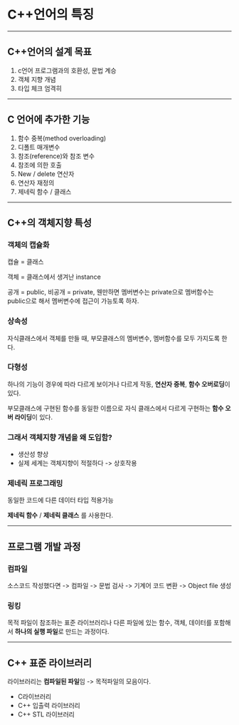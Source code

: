 # C++언어의 특징

---

## C++언어의 설계 목표

1. c언어 프로그램과의 호환성, 문법 계승
2. 객체 지향 개념
3. 타입 체크 엄격히

---

## C 언어에 추가한 기능

1. 함수 중복(method overloading)
2. 디폴트 매개변수
3. 참조(reference)와 참조 변수
4. 참조에 의한 호출
5. New / delete 연산자
6. 연산자 재정의
7. 제네릭 함수 / 클래스

---

## C++의 객체지향 특성

### 객체의 캡슐화

캡슐 = 클래스

객체 = 클래스에서 생겨난 instance

공개 = public, 비공개 = private, 웬만하면 멤버변수는 private으로 멤버함수는 public으로 해서 멤버변수에 접근이 가능토록 하자.

### 상속성

자식클래스에서 객체를 만들 때, 부모클래스의 멤버변수, 멤버함수를 모두 가지도록 한다.

### 다형성

하나의 기능이 경우에 따라 다르게 보이거나 다르게 작동, **연산자 중복**, **함수 오버로딩**이 있다.

부모클래스에 구현된 함수를 동일한 이름으로 자식 클래스에서 다르게 구현하는 **함수 오버 라이딩**이 있다.

### 그래서 객체지향 개념을 왜 도입함?

+ 생산성 향상
+ 실제 세계는 객체지향이 적절하다 -> 상호작용

### 제네릭 프로그래밍

동일한 코드에 다른 데이터 타입 적용가능

**제네릭 함수** / **제네릭 클래스** 를 사용한다.

---

## 프로그램 개발 과정

### 컴파일

소스코드 작성했다면 -> 컴파일 -> 문법 검사 -> 기계어 코드 변환 -> Object file 생성

### 링킹

목적 파일이 참조하는 표준 라이브러리나 다른 파일에 있는 함수, 객체, 데이터를 포함해서 **하나의 실행 파일**로 만드는 과정이다.

---

## C++ 표준 라이브러리

라이브러리는 **컴파일된 파일**임 -> 목적파일의 모음이다.

+ C라이브러리
+ C++ 입출력 라이브러리
+ C++ STL 라이브러리